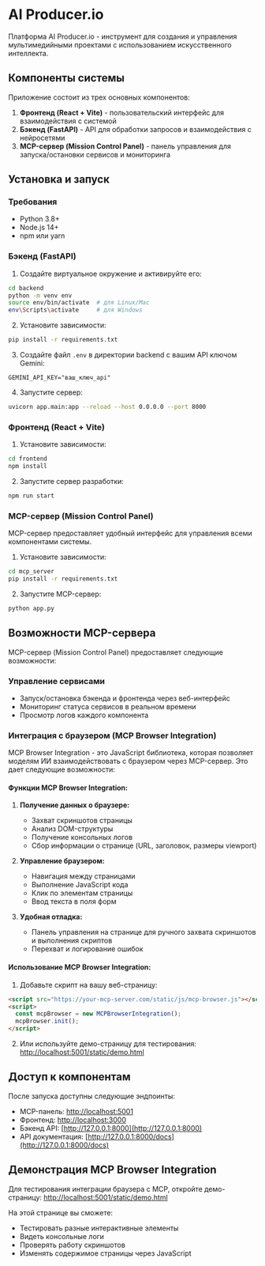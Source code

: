 # AI Producer.io

Платформа AI Producer.io - инструмент для создания и управления мультимедийными проектами с использованием искусственного интеллекта.

## Компоненты системы

Приложение состоит из трех основных компонентов:

1. **Фронтенд (React + Vite)** - пользовательский интерфейс для взаимодействия с системой
2. **Бэкенд (FastAPI)** - API для обработки запросов и взаимодействия с нейросетями
3. **MCP-сервер (Mission Control Panel)** - панель управления для запуска/остановки сервисов и мониторинга

## Установка и запуск

### Требования

- Python 3.8+
- Node.js 14+
- npm или yarn

### Бэкенд (FastAPI)

1. Создайте виртуальное окружение и активируйте его:

```bash
cd backend
python -m venv env
source env/bin/activate  # для Linux/Mac
env\Scripts\activate     # для Windows
```

2. Установите зависимости:

```bash
pip install -r requirements.txt
```

3. Создайте файл `.env` в директории backend с вашим API ключом Gemini:

```
GEMINI_API_KEY="ваш_ключ_api"
```

4. Запустите сервер:

```bash
uvicorn app.main:app --reload --host 0.0.0.0 --port 8000
```

### Фронтенд (React + Vite)

1. Установите зависимости:

```bash
cd frontend
npm install
```

2. Запустите сервер разработки:

```bash
npm run start
```

### MCP-сервер (Mission Control Panel)

MCP-сервер предоставляет удобный интерфейс для управления всеми компонентами системы.

1. Установите зависимости:

```bash
cd mcp_server
pip install -r requirements.txt
```

2. Запустите MCP-сервер:

```bash
python app.py
```

## Возможности MCP-сервера

MCP-сервер (Mission Control Panel) предоставляет следующие возможности:

### Управление сервисами

- Запуск/остановка бэкенда и фронтенда через веб-интерфейс
- Мониторинг статуса сервисов в реальном времени
- Просмотр логов каждого компонента

### Интеграция с браузером (MCP Browser Integration)

MCP Browser Integration - это JavaScript библиотека, которая позволяет моделям ИИ взаимодействовать с браузером через MCP-сервер. Это дает следующие возможности:

#### Функции MCP Browser Integration:

1. **Получение данных о браузере:**
   - Захват скриншотов страницы
   - Анализ DOM-структуры
   - Получение консольных логов
   - Сбор информации о странице (URL, заголовок, размеры viewport)

2. **Управление браузером:**
   - Навигация между страницами
   - Выполнение JavaScript кода
   - Клик по элементам страницы
   - Ввод текста в поля форм

3. **Удобная отладка:**
   - Панель управления на странице для ручного захвата скриншотов и выполнения скриптов
   - Перехват и логирование ошибок

#### Использование MCP Browser Integration:

1. Добавьте скрипт на вашу веб-страницу:

```html
<script src="https://your-mcp-server.com/static/js/mcp-browser.js"></script>
<script>
  const mcpBrowser = new MCPBrowserIntegration();
  mcpBrowser.init();
</script>
```

2. Или используйте демо-страницу для тестирования: [http://localhost:5001/static/demo.html](http://localhost:5001/static/demo.html)

## Доступ к компонентам

После запуска доступны следующие эндпоинты:

- MCP-панель: [http://localhost:5001](http://localhost:5001)
- Фронтенд: [http://localhost:3000](http://localhost:3000)
- Бэкенд API: [http://127.0.0.1:8000](http://127.0.0.1:8000)
- API документация: [http://127.0.0.1:8000/docs](http://127.0.0.1:8000/docs)

## Демонстрация MCP Browser Integration

Для тестирования интеграции браузера с MCP, откройте демо-страницу:
[http://localhost:5001/static/demo.html](http://localhost:5001/static/demo.html)

На этой странице вы сможете:
- Тестировать разные интерактивные элементы
- Видеть консольные логи
- Проверять работу скриншотов
- Изменять содержимое страницы через JavaScript 